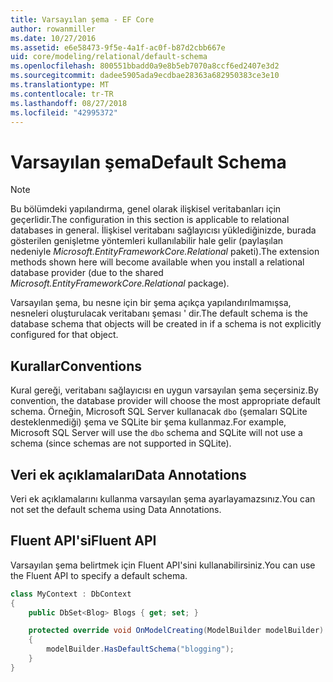 ```yaml
---
title: Varsayılan şema - EF Core
author: rowanmiller
ms.date: 10/27/2016
ms.assetid: e6e58473-9f5e-4a1f-ac0f-b87d2cbb667e
uid: core/modeling/relational/default-schema
ms.openlocfilehash: 800551bbadd0a9e8b5eb7070a8ccf6ed2407e3d2
ms.sourcegitcommit: dadee5905ada9ecdbae28363a682950383ce3e10
ms.translationtype: MT
ms.contentlocale: tr-TR
ms.lasthandoff: 08/27/2018
ms.locfileid: "42995372"
---
```

# <a name="default-schema"></a><span data-ttu-id="122a0-102">Varsayılan şema</span><span class="sxs-lookup"><span data-stu-id="122a0-102">Default Schema</span></span>

> [!NOTE]  
> <span data-ttu-id="122a0-103">Bu bölümdeki yapılandırma, genel olarak ilişkisel veritabanları için geçerlidir.</span><span class="sxs-lookup"><span data-stu-id="122a0-103">The configuration in this section is applicable to relational databases in general.</span></span> <span data-ttu-id="122a0-104">İlişkisel veritabanı sağlayıcısı yüklediğinizde, burada gösterilen genişletme yöntemleri kullanılabilir hale gelir (paylaşılan nedeniyle *Microsoft.EntityFrameworkCore.Relational* paketi).</span><span class="sxs-lookup"><span data-stu-id="122a0-104">The extension methods shown here will become available when you install a relational database provider (due to the shared *Microsoft.EntityFrameworkCore.Relational* package).</span></span>

<span data-ttu-id="122a0-105">Varsayılan şema, bu nesne için bir şema açıkça yapılandırılmamışsa, nesneleri oluşturulacak veritabanı şeması ' dir.</span><span class="sxs-lookup"><span data-stu-id="122a0-105">The default schema is the database schema that objects will be created in if a schema is not explicitly configured for that object.</span></span>

## <a name="conventions"></a><span data-ttu-id="122a0-106">Kurallar</span><span class="sxs-lookup"><span data-stu-id="122a0-106">Conventions</span></span>

<span data-ttu-id="122a0-107">Kural gereği, veritabanı sağlayıcısı en uygun varsayılan şema seçersiniz.</span><span class="sxs-lookup"><span data-stu-id="122a0-107">By convention, the database provider will choose the most appropriate default schema.</span></span> <span data-ttu-id="122a0-108">Örneğin, Microsoft SQL Server kullanacak `dbo` (şemaları SQLite desteklenmediği) şema ve SQLite bir şema kullanmaz.</span><span class="sxs-lookup"><span data-stu-id="122a0-108">For example, Microsoft SQL Server will use the `dbo` schema and SQLite will not use a schema (since schemas are not supported in SQLite).</span></span>

## <a name="data-annotations"></a><span data-ttu-id="122a0-109">Veri ek açıklamaları</span><span class="sxs-lookup"><span data-stu-id="122a0-109">Data Annotations</span></span>

<span data-ttu-id="122a0-110">Veri ek açıklamalarını kullanma varsayılan şema ayarlayamazsınız.</span><span class="sxs-lookup"><span data-stu-id="122a0-110">You can not set the default schema using Data Annotations.</span></span>

## <a name="fluent-api"></a><span data-ttu-id="122a0-111">Fluent API'si</span><span class="sxs-lookup"><span data-stu-id="122a0-111">Fluent API</span></span>

<span data-ttu-id="122a0-112">Varsayılan şema belirtmek için Fluent API'sini kullanabilirsiniz.</span><span class="sxs-lookup"><span data-stu-id="122a0-112">You can use the Fluent API to specify a default schema.</span></span>

<!-- [!code-csharp[Main](samples/core/relational/Modeling/FluentAPI/Samples/Relational/DefaultSchema.cs?highlight=7)] -->
``` csharp
class MyContext : DbContext
{
    public DbSet<Blog> Blogs { get; set; }

    protected override void OnModelCreating(ModelBuilder modelBuilder)
    {
        modelBuilder.HasDefaultSchema("blogging");
    }
}
```
